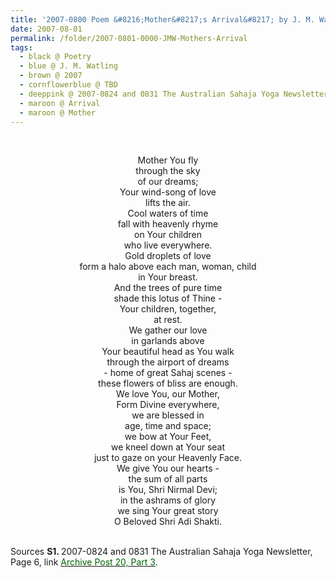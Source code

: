 ```yaml
---
title: '2007-0800 Poem &#8216;Mother&#8217;s Arrival&#8217; by J. M. Watling from the 2007-0824 and 0831 The Australian Sahaja Yoga Newsletter, Page 6'
date: 2007-08-01
permalink: /folder/2007-0801-0000-JMW-Mothers-Arrival
tags:
  - black @ Poetry
  - blue @ J. M. Watling
  - brown @ 2007
  - cornflowerblue @ TBD
  - deeppink @ 2007-0824 and 0831 The Australian Sahaja Yoga Newsletter
  - maroon @ Arrival
  - maroon @ Mother
---
```


<br>

<p style="text-align:center;">
Mother You fly<br>
through the sky<br>
of our dreams;<br>
Your wind-song of love<br>
lifts the air.<br>
Cool waters of time<br>
fall with heavenly rhyme<br>
on Your children<br>
who live everywhere.<br>
Gold droplets of love<br>
form a halo above each man, woman, child<br>
in Your breast.<br>
And the trees of pure time<br>
shade this lotus of Thine -<br>
Your children, together,<br>
at rest.<br>
We gather our love<br>
in garlands above<br>
Your beautiful head as You walk<br>
through the airport of dreams<br>
- home of great Sahaj scenes -<br>
these flowers of bliss are enough.<br>
We love You, our Mother,<br>
Form Divine everywhere,<br>
we are blessed in<br>
age, time and space;<br>
we bow at Your Feet,<br>
we kneel down at Your seat<br>
just to gaze on your Heavenly Face.<br>
We give You our hearts -<br>
the sum of all parts<br>
is You, Shri Nirmal Devi;<br>
in the ashrams of glory<br>
we sing Your great story<br>
O Beloved Shri Adi Shakti.<br>
</p>

<br>

<wave-list>
<list-title color="DarkSeaGreen" width="40">Sources</list-title>
  <list-item color="BlanchedAlmond"  width="280"><b>S1. </b> 2007-0824 and 0831 The Australian Sahaja Yoga Newsletter, Page 6, link <a href="https://seven-teams.github.io/archives/2024/0706"><font color="DarkGreen">Archive Post 20, Part 3</font></a>.</list-item>
</wave-list>